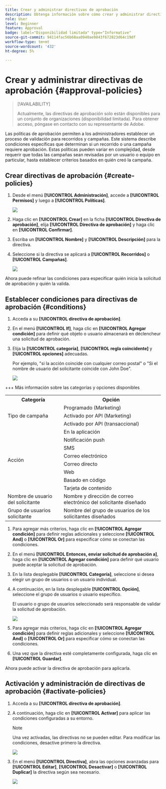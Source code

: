 ```yaml
---
title: Crear y administrar directivas de aprobación
description: Obtenga información sobre cómo crear y administrar directivas de aprobación.
role: User
level: Beginner
feature: Approval
badge: label="Disponibilidad limitada" type="Informative"
source-git-commit: 94114fac56b68aa0940ae9843f672823d64c19df
workflow-type: tm+mt
source-wordcount: '432'
ht-degree: 5%

---
```



# Crear y administrar directivas de aprobación {#approval-policies}

>[!AVAILABILITY]
>
> Actualmente, las directivas de aprobación solo están disponibles para un conjunto de organizaciones (disponibilidad limitada). Para obtener acceso, póngase en contacto con su representante de Adobe.

Las políticas de aprobación permiten a los administradores establecer un proceso de validación para recorridos y campañas. Este sistema describe condiciones específicas que determinan si un recorrido o una campaña requiere aprobación. Estas políticas pueden variar en complejidad, desde requerir que todas las campañas sean revisadas por un usuario o equipo en particular, hasta establecer criterios basados en quién creó la campaña.

## Crear directivas de aprobación {#create-policies}

1. Desde el menú **[!UICONTROL Administración]**, accede a **[!UICONTROL Permisos]** y luego a **[!UICONTROL Políticas]**.

   ![](assets/policy_create_1.png)

1. Haga clic en **[!UICONTROL Crear]** en la ficha **[!UICONTROL Directiva de aprobación]**, elija **[!UICONTROL Directiva de aprobación]** y haga clic en **[!UICONTROL Confirmar]**.

1. Escriba un **[!UICONTROL Nombre]** y **[!UICONTROL Descripción]** para la directiva.

1. Seleccione si la directiva se aplicará a **[!UICONTROL Recorridos]** o **[!UICONTROL Campañas]**.

   ![](assets/policy_create_2.png)

Ahora puede refinar las condiciones para especificar quién inicia la solicitud de aprobación y quién la valida.

## Establecer condiciones para directivas de aprobación {#conditions}

1. Acceda a su **[!UICONTROL directiva de aprobación]**.

1. En el menú **[!UICONTROL If]**, haga clic en **[!UICONTROL Agregar condición]** para definir qué objeto o usuario almacenará en déclencheur una solicitud de aprobación.

1. Elija la **[!UICONTROL categoría]**, **[!UICONTROL regla coincidente]** y **[!UICONTROL opciones]** adecuadas.

   Por ejemplo, &quot;si la acción coincide con cualquier correo postal&quot; o &quot;Si el nombre de usuario del solicitante coincide con John Doe&quot;.

   ![](assets/policy_condition_1.png)

+++ Más información sobre las categorías y opciones disponibles
   <table>
    <tr>
      <th>Categoría</th>
      <th>Opción</th>
    </tr>
    <tr>
      <td rowspan="3">Tipo de campaña</td>
      <td>Programado (Marketing)</td>
    </tr>
    <tr>
    <td>Activado por API (Marketing)</td>
    </tr>
    <tr>
    <td>Activado por API (transaccional)</td>
    </tr>
    <tr>
    <td rowspan="8">Acción</td>
    <td>En la aplicación</td>
    </tr>
    <tr>
    <td>Notificación push</td>
   </tr>
    <tr>
    <td>SMS</td>
    </tr>
    <tr>
    <td>Correo electrónico</td>
    </tr>
    <tr>
    <td>Correo directo</td>
    </tr>
    <tr>
    <td>Web</td>
    </tr>
    <tr>
    <td>Basado en código</td>
    </tr>
    <tr>
    <td>Tarjeta de contenido</td>
    </tr>
    <tr>
    <td>Nombre de usuario del solicitante</td>
    <td>Nombre y dirección de correo electrónico del solicitante diseñado</td>
    </tr>
    <tr>
    <td>Grupo de usuarios solicitante</td>
    <td>Nombre del grupo de usuarios de los solicitantes diseñados</td>
    </tr>
    </table>


1. Para agregar más criterios, haga clic en **[!UICONTROL Agregar condición]** para definir reglas adicionales y seleccione **[!UICONTROL And]** o **[!UICONTROL Or]** para especificar cómo se conectan las condiciones.

1. En el menú **[!UICONTROL Entonces, enviar solicitud de aprobación a]**, haga clic en **[!UICONTROL Agregar condición]** para definir qué usuario puede aceptar la solicitud de aprobación.

1. En la lista desplegable **[!UICONTROL Categoría]**, seleccione si desea elegir un grupo de usuarios o un usuario individual.

1. A continuación, en la lista desplegable **[!UICONTROL Opción]**, seleccione el grupo de usuarios o usuario específico.

   El usuario o grupo de usuarios seleccionado será responsable de validar la solicitud de aprobación.

   ![](assets/policy_condition_2.png)

1. Para agregar más criterios, haga clic en **[!UICONTROL Agregar condición]** para definir reglas adicionales y seleccione **[!UICONTROL And]** o **[!UICONTROL Or]** para especificar cómo se conectan las condiciones.

1. Una vez que la directiva esté completamente configurada, haga clic en **[!UICONTROL Guardar]**.

Ahora puede activar la directiva de aprobación para aplicarla.

## Activación y administración de directivas de aprobación {#activate-policies}

1. Acceda a su **[!UICONTROL directiva de aprobación]**.

1. A continuación, haga clic en **[!UICONTROL Activar]** para aplicar las condiciones configuradas a su entorno.

   >[!NOTE]
   >
   >Una vez activadas, las directivas no se pueden editar. Para modificar las condiciones, desactive primero la directiva.

   ![](assets/policy_activate_1.png)

1. En el menú **[!UICONTROL Directiva]**, abra las opciones avanzadas para **[!UICONTROL Editar]**, **[!UICONTROL Desactivar]** o **[!UICONTROL Duplicar]** la directiva según sea necesario.

   ![](assets/policy_activate_2.png)

